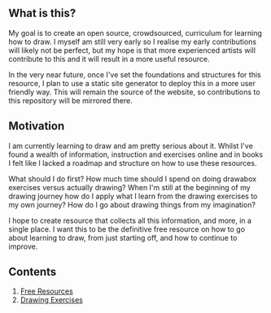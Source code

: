 ## What is this?

My goal is to create an open source, crowdsourced, curriculum for learning how to draw. I myself am still very early so I realise my early contributions will likely not be perfect, but my hope is that more experienced artists will contribute to this and it will result in a more useful resource. 

In the very near future, once I've set the foundations and structures for this resource, I plan to use a static site generator to deploy this in a more user friendly way. This will remain the source of the website, so contributions to this repository will be mirrored there.

## Motivation

I am currently learning to draw and am pretty serious about it. Whilst I've found a wealth of information, instruction and exercises online and in books I felt like I lacked a roadmap and structure on how to use these resources. 

What should I do first? How much time should I spend on doing drawabox exercises versus actually drawing? When I'm still at the beginning of my drawing journey how do I apply what I learn from the drawing exercises to my own journey? How do I go about drawing things from my imagination?

I hope to create resource that collects all this information, and more, in a single place. I want this to be the definitive free resource on how to go about learning to draw, from just starting off, and how to continue to improve. 

## Contents

1. [Free Resources](https://github.com/PARC6502/open-drawing-curriculum/blob/master/free-resources.md)
2. [Drawing Exercises](https://github.com/PARC6502/open-drawing-curriculum/blob/master/drawing-exercises.md)

